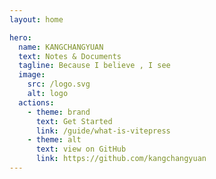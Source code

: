 ```yaml
---
layout: home

hero:
  name: KANGCHANGYUAN
  text: Notes & Documents
  tagline: Because I believe , I see
  image:
    src: /logo.svg
    alt: logo
  actions:
    - theme: brand
      text: Get Started
      link: /guide/what-is-vitepress
    - theme: alt
      text: view on GitHub
      link: https://github.com/kangchangyuan
---
```


